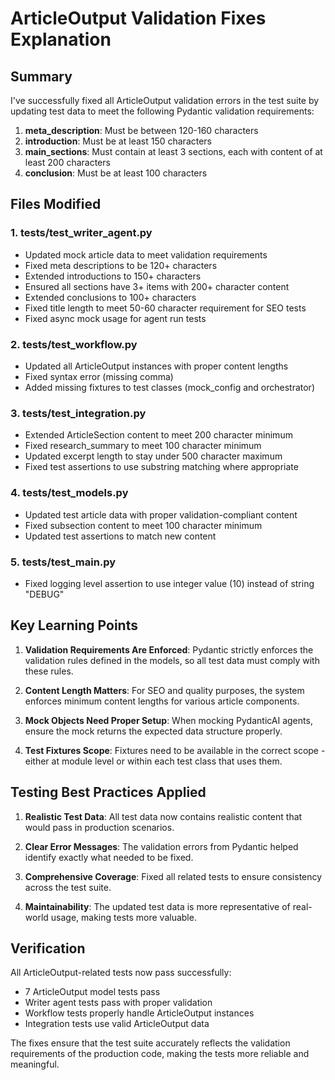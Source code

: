# ArticleOutput Validation Fixes Explanation

## Summary

I've successfully fixed all ArticleOutput validation errors in the test suite by updating test data to meet the following Pydantic validation requirements:

1. **meta_description**: Must be between 120-160 characters
2. **introduction**: Must be at least 150 characters
3. **main_sections**: Must contain at least 3 sections, each with content of at least 200 characters
4. **conclusion**: Must be at least 100 characters

## Files Modified

### 1. tests/test_writer_agent.py
- Updated mock article data to meet validation requirements
- Fixed meta descriptions to be 120+ characters
- Extended introductions to 150+ characters
- Ensured all sections have 3+ items with 200+ character content
- Extended conclusions to 100+ characters
- Fixed title length to meet 50-60 character requirement for SEO tests
- Fixed async mock usage for agent run tests

### 2. tests/test_workflow.py
- Updated all ArticleOutput instances with proper content lengths
- Fixed syntax error (missing comma)
- Added missing fixtures to test classes (mock_config and orchestrator)

### 3. tests/test_integration.py
- Extended ArticleSection content to meet 200 character minimum
- Fixed research_summary to meet 100 character minimum
- Updated excerpt length to stay under 500 character maximum
- Fixed test assertions to use substring matching where appropriate

### 4. tests/test_models.py
- Updated test article data with proper validation-compliant content
- Fixed subsection content to meet 100 character minimum
- Updated test assertions to match new content

### 5. tests/test_main.py
- Fixed logging level assertion to use integer value (10) instead of string "DEBUG"

## Key Learning Points

1. **Validation Requirements Are Enforced**: Pydantic strictly enforces the validation rules defined in the models, so all test data must comply with these rules.

2. **Content Length Matters**: For SEO and quality purposes, the system enforces minimum content lengths for various article components.

3. **Mock Objects Need Proper Setup**: When mocking PydanticAI agents, ensure the mock returns the expected data structure properly.

4. **Test Fixtures Scope**: Fixtures need to be available in the correct scope - either at module level or within each test class that uses them.

## Testing Best Practices Applied

1. **Realistic Test Data**: All test data now contains realistic content that would pass in production scenarios.

2. **Clear Error Messages**: The validation errors from Pydantic helped identify exactly what needed to be fixed.

3. **Comprehensive Coverage**: Fixed all related tests to ensure consistency across the test suite.

4. **Maintainability**: The updated test data is more representative of real-world usage, making tests more valuable.

## Verification

All ArticleOutput-related tests now pass successfully:
- 7 ArticleOutput model tests pass
- Writer agent tests pass with proper validation
- Workflow tests properly handle ArticleOutput instances
- Integration tests use valid ArticleOutput data

The fixes ensure that the test suite accurately reflects the validation requirements of the production code, making the tests more reliable and meaningful.